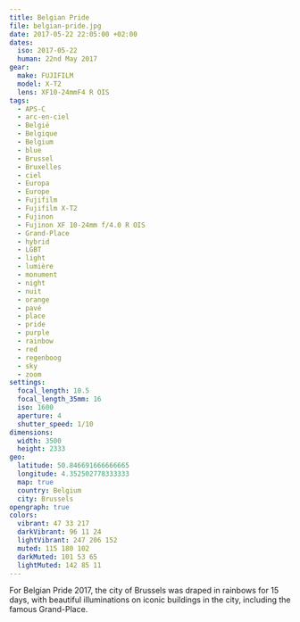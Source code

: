 ```yaml
---
title: Belgian Pride
file: belgian-pride.jpg
date: 2017-05-22 22:05:00 +02:00
dates:
  iso: 2017-05-22
  human: 22nd May 2017
gear:
  make: FUJIFILM
  model: X-T2
  lens: XF10-24mmF4 R OIS
tags:
  - APS-C
  - arc-en-ciel
  - België
  - Belgique
  - Belgium
  - blue
  - Brussel
  - Bruxelles
  - ciel
  - Europa
  - Europe
  - Fujifilm
  - Fujifilm X-T2
  - Fujinon
  - Fujinon XF 10-24mm f/4.0 R OIS
  - Grand-Place
  - hybrid
  - LGBT
  - light
  - lumière
  - monument
  - night
  - nuit
  - orange
  - pavé
  - place
  - pride
  - purple
  - rainbow
  - red
  - regenboog
  - sky
  - zoom
settings:
  focal_length: 10.5
  focal_length_35mm: 16
  iso: 1600
  aperture: 4
  shutter_speed: 1/10
dimensions:
  width: 3500
  height: 2333
geo:
  latitude: 50.846691666666665
  longitude: 4.352502778333333
  map: true
  country: Belgium
  city: Brussels
opengraph: true
colors:
  vibrant: 47 33 217
  darkVibrant: 96 11 24
  lightVibrant: 247 206 152
  muted: 115 180 102
  darkMuted: 101 53 65
  lightMuted: 142 85 11
---
```


For Belgian Pride 2017, the city of Brussels was draped in rainbows for 15 days, with beautiful illuminations on iconic buildings in the city, including the famous Grand-Place.
